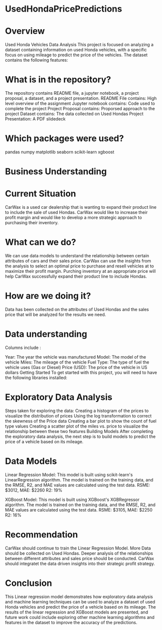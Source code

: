 # UsedHondaPricePredictions

# Overview
Used Honda Vehicles Data Analysis
This project is focused on analyzing a dataset containing information on used Honda vehicles, with a specific focus on using mileage to predict the price of the vehicles. The dataset contains the following features:

# What is in the repository? 

The repository contains README file, a jupyter notebook, a project proposal, a dataset, and a project presentation. 
  README File contains: High level overview of the assignment 
  Jupyter notebook contains: Code used to complete the project 
  Project Proposal contains: Proporsed approach to the project 
  Dataset contains: The data collected on Used Hondas 
  Project Presentation: A PDF slidedeck
  
# Which packages were used? 
pandas
numpy
matplotlib
seaborn
scikit-learn
xgboost

# Business Understanding 

# Current Situation 
CarWax is a used car dealership that is wanting to expand their product line to include the sale of used Hondas. CarWax would like to increase their profit margin and would like to develop a more strategic approach to purchasing their inventory. 

# What can we do? 

We can use data models to understand the relationship between certain attributes of cars and their sales price. CarWax can use the insights from the analysis to select an optimal price to purchase and resell vehicles at to maximize their profit margin. Purching inventory at an appropriate price will help CarWax successfully expand their product line to include Hondas. 

# How are we doing it? 
Data has been collected on the attributes of Used Hondas and the sales price that will be analyzed for the results we need. 


# Data understanding 

Columns include : 

Year: The year the vehicle was manufactured
Model: The model of the vehicle
Miles: The mileage of the vehicle
Fuel Type: The type of fuel the vehicle uses (Gas or Diesel)
Price (USD): The price of the vehicle in US dollars
Getting Started
To get started with this project, you will need to have the following libraries installed:



# Exploratory Data Analysis

Steps taken for exploring the data: 
Creating a histogram of the prices to visualize the distribution of prices
Using the log transformation to correct the skewness of the Price data
Creating a bar plot to show the count of fuel type values
Creating a scatter plot of the miles vs. price to visualize the relationship between these two features
Building Models
After completing the exploratory data analysis, the next step is to build models to predict the price of a vehicle based on its mileage.

# Data Models 

Linear Regression Model: This model is built using scikit-learn's LinearRegression algorithm. The model is trained on the training data, and the RMSE, R2, and MAE values are calculated using the test data.
RSME: $3012, MAE: $2260 R2: 19%

XGBoost Model: This model is built using XGBoost's XGBRegressor algorithm. The model is trained on the training data, and the RMSE, R2, and MAE values are calculated using the test data.
RSME: $3105, MAE: $2250 R2: 16%

# Recommendation 

CarWax should continue to train the Linear Regression Model. 
More Data should be collected on Used Hondas. 
Deeper analysis of the relationships between different attributes and sales price should be conducted. 
CarWax should integratet the data driven insights into their strategic profit strategy. 

# Conclusion 
This Linear regression model demonstrates how exploratory data analysis and machine learning techniques can be used to analyze a dataset of used Honda vehicles and predict the price of a vehicle based on its mileage. The results of the linear regression and XGBoost models are presented, and future work could include exploring other machine learning algorithms and features in the dataset to improve the accuracy of the predictions.
